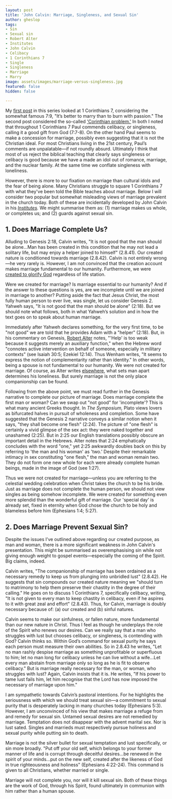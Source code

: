 ```yaml
---
layout: post
title: 'John Calvin: Marriage, Singleness, and Sexual Sin'
author: gheslop
tags:
- Sin
- Sexual sin
- Robert Alter
- Institutes
- John Calvin
- Celibacy
- 1 Corinthians 7
- Single
- Singleness
- Marriage
- Marry
image: assets/images/marriage-versus-singleness.jpg
featured: false
hidden: false

---
```

My [first post](https://rekindle.co.za/content/2020-11-12-1-corinthians-7-is-it-better-to-marry "Is is better to marry?") in this series looked at 1 Corinthians 7, considering the somewhat famous 7:9, "It’s better to marry than to burn with passion." The second post considered the so-called ['Corinthian problem.'](https://rekindle.co.za/content/2020-11-18-1-corinthians-7 "'Corinthian problem'") In both I noted that throughout 1 Corinthians 7 Paul commends celibacy, or singleness, calling it a good gift from God (7:7-8). On the other hand Paul seems to make a concession for marriage, possibly even suggesting that it is not the Christian ideal. For most Christians living in the 21st century, Paul’s comments are unpalatable—if not roundly absurd. Ultimately I think that most of us reject the biblical teaching that clearly says singleness or celibacy is good because we have a made an idol out of romance, marriage, and the nuclear family. At the same time we conflate singleness with loneliness.

However, there is more to our fixation on marriage than cultural idols and the fear of being alone. Many Christians struggle to square 1 Corinthians 7 with what they've been told the Bible teaches about marriage. Below I will consider two popular but somewhat misleading views of marriage prevalent in the church today. Both of these are incidentally developed by John Calvin in his [_Institutes_](https://ccel.org/ccel/calvin/institutes/institutes?queryID=6908343&resultID=698 "Calvin's Institutes (free online)")_._ We might summarise them as: (1) marriage makes us whole, or completes us; and (2) guards against sexual sin.

## 1. Does Marriage Complete Us?

Alluding to Genesis 2:18, Calvin writes, "It is not good that the man should be alone...Man has been created in this condition that he may not lead a solitary life, but may enjoy a helper joined to himself" (2.8.41). Our created nature is conditioned towards marriage (2.8.42). Calvin is not entirely wrong—he very rarely is. However, I am not convinced that the creation account makes marriage fundamental to our humanity. Furthermore, we were [created to glorify God](https://rekindle.co.za/content/what-should-you-do-this-year/ "Why are we here?") regardless of life station.

Were we created for marriage? Is marriage essential to our humanity? And if the answer to these questions is yes, are we incomplete until we are joined in marriage to another? Putting aside the fact that Jesus Christ, the most fully human person to ever live, was single, let us consider Genesis 2. Yahweh says, "It is not good that the man should be alone" (2:18). But we should note what follows, both in what Yahweh’s solution and in how the text goes on to speak about human marriage.

Immediately after Yahweh declares something, for the very first time, to be "not good" we are told that he provides Adam with a "helper" (2:18). But, in his commentary on Genesis, [Robert Alter](https://rekindle.co.za/content/more-from-robert-alter-theological-observations/ "Alter's 'theology'") notes, "'Help' is too weak because it suggests merely an auxiliary function," when the Hebrew word "connotes active intervention on behalf of someone, especially in military contexts" (see Isaiah 30:5; Ezekiel 12:14). Thus Wenham writes, "It seems to express the notion of complementarity rather than identity." In other words, being a spouse is not fundamental to our humanity. We were not created for marriage. Of course, as Alter writes [elsewhere](http://www.rekindle.co.za/content/rediscovering-the-art-of-biblical-narrative/ "Alter: The Art Of Biblical Narrative"), what sets man apart determines his loneliness. But surely marriage is not the only place companionship can be found.

Following from the above point, we must read further in the Genesis narrative to complete our picture of marriage. Does marriage complete the first man or woman? Can we swap out "not good" for 'incomplete'? This is what many ancient Greeks thought. In _The Symposium,_ Plato views lovers as bifurcated halves in pursuit of wholeness and completion. Some have suggested that the Genesis 2 narrative conveys a similar notion when it says, "they shall become one flesh" (2:24). The picture of "one flesh" is certainly a vivid glimpse of the sex act: they were naked together and unashamed (2:25). But in 2:25 our English translations possibly obscure an important detail in the Hebrews. Alter notes that 2:24 emphatically concludes with the word "one," yet 2:25 awkwardly doubles back on this by referring to 'the man and his woman' as 'two.' Despite their remarkable intimacy in sex constituting "one flesh," the man and woman remain two. They do not form one new whole for each were already complete human beings, made in the image of God (see 1:27).

Thus we were not created for marriage—unless you are referring to the celestial wedding celebration when Christ takes the church to be his bride. Just as marriage does not complete the human person, we should not view singles as being somehow incomplete. We were created for something even more splendid than the wonderful gift of marriage. Our 'special day' is already set, fixed in eternity when God chose the church to be holy and blameless before him (Ephesians 1:4; 5:27).

## 2. Does Marriage Prevent Sexual Sin?

Despite the issues I’ve outlined above regarding our created purpose, as man and woman, there is a more significant weakness in John Calvin's presentation. This might be summarised as overemphasising sin while not giving enough weight to gospel events—especially the coming of the Spirit. Big claims, indeed.

Calvin writes, "The companionship of marriage has been ordained as a necessary remedy to keep us from plunging into unbridled lust" (2.8.42). He suggests that sin compounds our created nature meaning we "should turn to matrimony to help them preserve their chastity in the degree of their calling." He goes on to discuss 1 Corinthians 7, specifically celibacy, writing, "It is not given to every man to keep chastity in celibacy, even if he aspires to it with great zeal and effort" (2.8.43). Thus, for Calvin, marriage is doubly necessary because of: (a) our created and (b) sinful natures.

Calvin seems to make our sinfulness, or fallen nature, more fundamental than our new nature in Christ. Thus I feel as though he underplays the role of the Spirit who renews our desires. Can we really say that a man who struggles with lust but chooses celibacy, or singleness, is contending with God? Calvin thinks so. Within God’s command for sexual purity he says each person must measure their own abilities. So in 2.8.43 he writes, "Let no man rashly despise marriage as something unprofitable or superfluous to him; let no man long for celibacy unless he can live without a wife…Let every man abstain from marriage only so long as he is fit to observe celibacy." But is marriage really necessary for the man, or woman, who struggles with lust? Again, Calvin insists that it is. He writes, "If his power to tame lust fails him, let him recognise that the Lord has now imposed the necessary of marriage upon him."

I am sympathetic towards Calvin’s pastoral intentions. For he highlights the seriousness with which we should treat sexual sin—a commitment to sexual purity that is desperately lacking in many churches today (Ephesians 5:3). However, I am unconvinced of his view that makes marriage a refuge from and remedy for sexual sin. Untamed sexual desires are not remedied by marriage. Temptation does not disappear with the advent marital sex. Nor is lust sated. Singles and marrieds must respectively pursue holiness and sexual purity while putting sin to death.

Marriage is not the silver bullet for sexual temptation and lust specifically, or sin more broadly. "Put off your old self, which belongs to your former manner of life and is corrupt through deceitful desires...be renewed in the spirit of your minds...put on the new self, created after the likeness of God in true righteousness and holiness" (Ephesians 4:22-24). This command is given to all Christians, whether married or single.

Marriage will not complete you, nor will it kill sexual sin. Both of these things are the work of God, through his Spirit, found ultimately in communion with him rather than a human spouse.